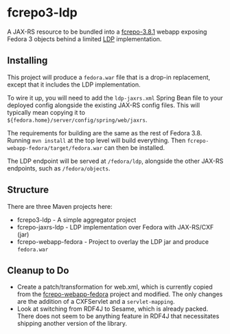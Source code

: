 # fcrepo3-ldp

A JAX-RS resource to be bundled into a [fcrepo-3.8.1](https://github.com/fcrepo3/fcrepo/tree/v3.8.1) webapp exposing Fedora 3 objects behind a limited [LDP](https://www.w3.org/TR/ldp/) implementation.

## Installing

This project will produce a `fedora.war` file that is a drop-in replacement,
except that it includes the LDP implementation.

To wire it up, you will need to add the `ldp-jaxrs.xml` Spring Bean file to
your deployed config alongside the existing JAX-RS config files. This will
typically mean copying it to `${fedora.home}/server/config/spring/web/jaxrs`.

The requirements for building are the same as the rest of Fedora 3.8. Running
`mvn install` at the top level will build everything. Then
`fcrepo-webapp-fedora/target/fedora.war` can then be installed.

The LDP endpoint will be served at `/fedora/ldp`, alongside the other JAX-RS
endpoints, such as `/fedora/objects`.

## Structure

There are three Maven projects here:

 * fcrepo3-ldp - A simple aggregator project
 * fcrepo-jaxrs-ldp - LDP implementation over Fedora with JAX-RS/CXF (jar)
 * fcrepo-webapp-fedora - Project to overlay the LDP jar and produce `fedora.war`

## Cleanup to Do

 * Create a patch/transformation for web.xml, which is currently copied from the
   [fcrepo-webapp-fedora](https://github.com/fcrepo3/fcrepo/tree/v3.8.1/fcrepo-webapp/fcrepo-webapp-fedora)
   project and modified. The only changes are the addition of a CXFServlet and
   a `servlet-mapping`.
 * Look at switching from RDF4J to Sesame, which is already packed. There does
   not seem to be anything feature in RDF4J that necessitates shipping another
   version of the library.

